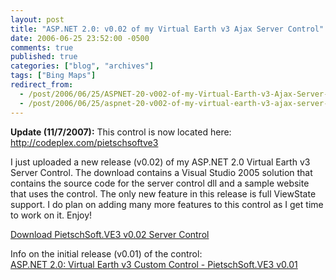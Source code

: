 ```yaml
---
layout: post
title: "ASP.NET 2.0: v0.02 of my Virtual Earth v3 Ajax Server Control"
date: 2006-06-25 23:52:00 -0500
comments: true
published: true
categories: ["blog", "archives"]
tags: ["Bing Maps"]
redirect_from: 
  - /post/2006/06/25/ASPNET-20-v002-of-my-Virtual-Earth-v3-Ajax-Server-Control
  - /post/2006/06/25/aspnet-20-v002-of-my-virtual-earth-v3-ajax-server-control
---
```

<!-- more -->
<p>
<strong>Update (11/7/2007):</strong> This control is now located here: <a href="http://codeplex.com/pietschsoftve3">http://codeplex.com/pietschsoftve3</a>
</p>
<p>
I just uploaded a new release (v0.02) of my ASP.NET 2.0 Virtual Earth v3 Server Control. The download contains a Visual Studio 2005 solution that contains the source code for the server control dll and a sample website that uses the control. The only new feature in this release is full ViewState support. I do plan on adding many more features to this control as I get time to work on it. Enjoy!
</p>
<p>
<a href="http://codeplex.com/pietschsoftve3">Download PietschSoft.VE3 v0.02 Server Control</a>
</p>
<p>
Info on the initial release (v0.01) of the control:<br />
<a id="ctl00_MainContentPlaceHolder_DataList1_ctl00_HyperLink1" href="/post.aspx?id=1d6d498a-257f-4f08-aaf1-8cfa7c568d60">ASP.NET 2.0: Virtual Earth v3 Custom Control - PietschSoft.VE3 v0.01</a> 
</p>
